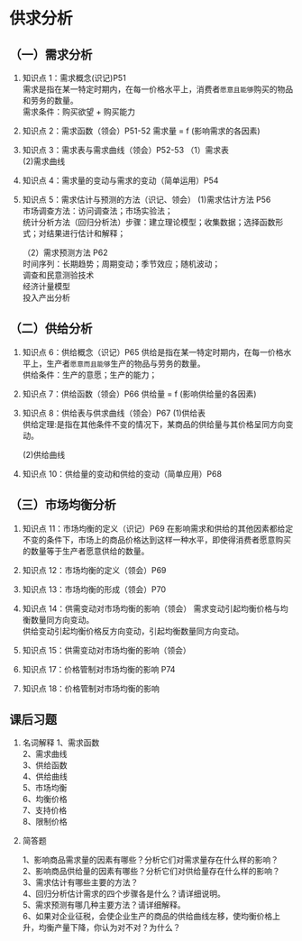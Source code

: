 # 供求分析

## （一）需求分析

1. 知识点 1：需求概念(识记)P51  
   需求是指在某一特定时期内，在每一价格水平上，消费者`愿意且能够`购买的物品和劳务的数量。  
   需求条件：购买欲望 + 购买能力

2. 知识点 2：需求函数（领会）P51-52
   需求量 = f (影响需求的各因素)

3. 知识点 3：需求表与需求曲线（领会）P52-53
   （1）需求表  
   (2)需求曲线

4. 知识点 4：需求量的变动与需求的变动（简单运用）P54

5. 知识点 5：需求估计与预测的方法（识记、领会）
   (1)需求估计方法 P56  
    市场调查方法：访问调查法；市场实验法；  
    统计分析方法（回归分析法）步骤：建立理论模型；收集数据；选择函数形式；对结果进行估计和解释；

   （2）需求预测方法 P62  
    时间序列：长期趋势；周期变动；季节效应；随机波动；  
    调查和民意测验技术  
    经济计量模型  
    投入产出分析

## （二）供给分析

1. 知识点 6：供给概念（识记）P65
   供给是指在某一特定时期内，在每一价格水平上，生产者`愿意而且能够`生产的物品与劳务的数量。  
   供给条件：生产的意愿；生产的能力；

2. 知识点 7：供给函数（领会）P66
   供给量 = f (影响供给量的各因素)

3. 知识点 8：供给表与供求曲线（领会）P67
   (1)供给表  
   供给定理:是指在其他条件不变的情况下，某商品的供给量与其价格呈同方向变动。

   (2)供给曲线

4. 知识点 10：供给量的变动和供给的变动（简单应用）P68

## （三）市场均衡分析

1. 知识点 11：市场均衡的定义（识记）P69
   在影响需求和供给的其他因素都给定不变的条件下，市场上的商品价格达到这样一种水平，即使得消费者愿意购买的数量等于生产者愿意供给的数量。

2. 知识点 12：市场均衡的定义（领会）P69

3. 知识点 13：市场均衡的形成（领会）P70

4. 知识点 14：供需变动对市场均衡的影响（领会）
   需求变动引起均衡价格与均衡数量同方向变动。  
   供给变动引起均衡价格反方向变动，引起均衡数量同方向变动。

5. 知识点 15：供需变动对市场均衡的影响（领会）

6. 知识点 17：价格管制对市场均衡的影响 P74

7. 知识点 18：价格管制对市场均衡的影响

## 课后习题

1. 名词解释
   1、需求函数  
   2、需求曲线  
   3、供给函数  
   4、供给曲线  
   5、市场均衡  
   6、均衡价格  
   7、支持价格  
   8、限制价格  

2. 简答题

   1、影响商品需求量的因素有哪些？分析它们对需求量存在什么样的影响？  
   2、影响商品供给量的因素有哪些？分析它们对供给量存在什么样的影响？  
   3、需求估计有哪些主要的方法？  
   4、回归分析估计需求的四个步骤各是什么？请详细说明。  
   5、需求预测有哪几种主要方法？请详细解释。  
   6、如果对企业征税，会使企业生产的商品的供给曲线左移，使均衡价格上升，均衡产量下降，你认为对不对？为什么？